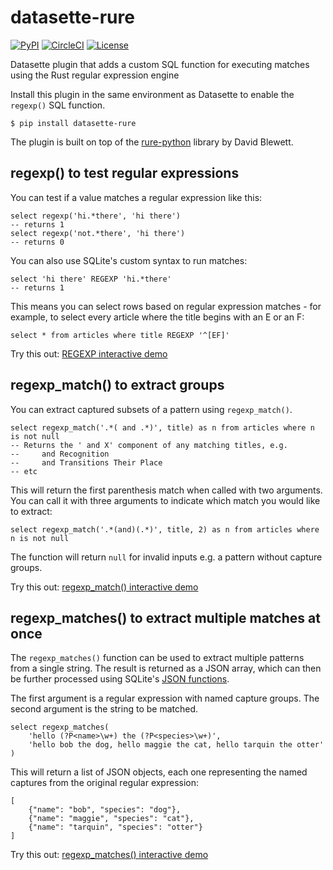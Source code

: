 # datasette-rure

[![PyPI](https://img.shields.io/pypi/v/datasette-rure.svg)](https://pypi.org/project/datasette-rure/)
[![CircleCI](https://circleci.com/gh/simonw/datasette-rure.svg?style=svg)](https://circleci.com/gh/simonw/datasette-rure)
[![License](https://img.shields.io/badge/license-Apache%202.0-blue.svg)](https://github.com/simonw/datasette-rure/blob/master/LICENSE)

Datasette plugin that adds a custom SQL function for executing matches using the Rust regular expression engine

Install this plugin in the same environment as Datasette to enable the `regexp()` SQL function.

    $ pip install datasette-rure

The plugin is built on top of the [rure-python](https://github.com/davidblewett/rure-python) library by David Blewett.

## regexp() to test regular expressions

You can test if a value matches a regular expression like this:

    select regexp('hi.*there', 'hi there')
    -- returns 1
    select regexp('not.*there', 'hi there')
    -- returns 0

You can also use SQLite's custom syntax to run matches:

    select 'hi there' REGEXP 'hi.*there'
    -- returns 1

This means you can select rows based on regular expression matches - for example, to select every article where the title begins with an E or an F:

    select * from articles where title REGEXP '^[EF]'

Try this out: [REGEXP interactive demo](https://datasette-rure-demo.datasette.io/24ways?sql=select+*+from+articles+where+title+REGEXP+%27%5E%5BEF%5D%27)

## regexp_match() to extract groups

You can extract captured subsets of a pattern using `regexp_match()`.

    select regexp_match('.*( and .*)', title) as n from articles where n is not null
    -- Returns the ' and X' component of any matching titles, e.g.
    --     and Recognition
    --     and Transitions Their Place
    -- etc

This will return the first parenthesis match when called with two arguments. You can call it with three arguments to indicate which match you would like to extract:

    select regexp_match('.*(and)(.*)', title, 2) as n from articles where n is not null

The function will return `null` for invalid inputs e.g. a pattern without capture groups.

Try this out: [regexp_match() interactive demo](https://datasette-rure-demo.datasette.io/24ways?sql=select+%27WHY+%27+%7C%7C+regexp_match%28%27Why+%28.*%29%27%2C+title%29+as+t+from+articles+where+t+is+not+null)

## regexp_matches() to extract multiple matches at once

The `regexp_matches()` function can be used to extract multiple patterns from a single string. The result is returned as a JSON array, which can then be further processed using SQLite's [JSON functions](https://www.sqlite.org/json1.html).

The first argument is a regular expression with named capture groups. The second argument is the string to be matched.

    select regexp_matches(
        'hello (?P<name>\w+) the (?P<species>\w+)',
        'hello bob the dog, hello maggie the cat, hello tarquin the otter'
    )

This will return a list of JSON objects, each one representing the named captures from the original regular expression:

    [
        {"name": "bob", "species": "dog"},
        {"name": "maggie", "species": "cat"},
        {"name": "tarquin", "species": "otter"}
    ]

Try this out: [regexp_matches() interactive demo](https://datasette-rure-demo.datasette.io/24ways?sql=select+regexp_matches%28%0D%0A++++%27hello+%28%3FP%3Cname%3E%5Cw%2B%29+the+%28%3FP%3Cspecies%3E%5Cw%2B%29%27%2C%0D%0A++++%27hello+bob+the+dog%2C+hello+maggie+the+cat%2C+hello+tarquin+the+otter%27%0D%0A%29)
